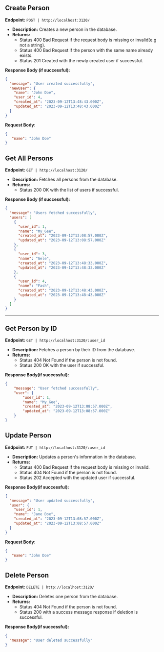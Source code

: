 ## Create Person

**Endpoint:** `POST | http://localhost:3120/`

- **Description:** Creates a new person in the database.
- **Returns:**
  - Status 400 Bad Request if the request body is missing or invalid(e.g not a string).
  - Status 400 Bad Request if the person with the same name already exists.
  - Status 201 Created with the newly created user if successful.

**Response Body (if successful):**

```json
{
  "message": "User created successfully",
  "newUser": {
    "name": "John Doe",
    "user_id": 4,
    "created_at": "2023-09-12T13:48:43.000Z",
    "updated_at": "2023-09-12T13:48:43.000Z"
  }
}
```

**Request Body:**
 ```json
 {
    "name": "John Doe"
}
 ```

## Get All Persons

**Endpoint:** `GET | http://localhost:3120/`

- **Description:** Fetches all persons from the database.
- **Returns:**
  - Status 200 OK with the list of users if successful.

**Response Body (if successful):**

```json
{
  "message": "Users fetched successfully",
  "users": [
    {
      "user_id": 1,
      "name": "My_Gee",
      "created_at": "2023-09-12T13:08:57.000Z",
      "updated_at": "2023-09-12T13:08:57.000Z"
    },
    {
      "user_id": 3,
      "name": "Gele",
      "created_at": "2023-09-12T13:48:33.000Z",
      "updated_at": "2023-09-12T13:48:33.000Z"
    },
    {
      "user_id": 4,
      "name": "Fash",
      "created_at": "2023-09-12T13:48:43.000Z",
      "updated_at": "2023-09-12T13:48:43.000Z"
    }
  ]
}
```
---
## Get Person by ID

**Endpoint:** `GET | http://localhost:3120/:user_id`

- **Description:** Fetches a person by their ID from the database.
- **Returns:**
  - Status 404 Not Found if the person is not found.
  - Status 200 OK with the user if successful.

**Response Body(if successful):**

```json
{
    "message": "User fetched successfully",
    "user": {
        "user_id": 1,
        "name": "My_Gee",
        "created_at": "2023-09-12T13:08:57.000Z",
        "updated_at": "2023-09-12T13:08:57.000Z"
    }
}
```

## Update Person

**Endpoint:** `PUT | http://localhost:3120/:user_id`

- **Description:** Updates a person's information in the database.
- **Returns:**
  - Status 400 Bad Request if the request body is missing or invalid.
  - Status 404 Not Found if the person is not found.
  - Status 202 Accepted with the updated user if successful.

**Response Body(if successful):**

```json
{
  "message": "User updated successfully",
  "user": {
    "user_id": 1,
    "name": "Jane Doe",
    "created_at": "2023-09-12T13:08:57.000Z",
    "updated_at": "2023-09-12T13:08:57.000Z"
  }
}
```

**Request Body:**
 ```json
 {
    "name": "John Doe"
}
 ```

## Delete Person

**Endpoint:** `DELETE | http://localhost:3120/`

- **Description:** Deletes one person from the database.
- **Returns:**
  - Status 404 Not Found if the person is not found.
  - Status 200 with a success message response if deletion is successful.

**Response Body(if successful):**

```json
{
  "message": "User deleted successfully"
}
```

